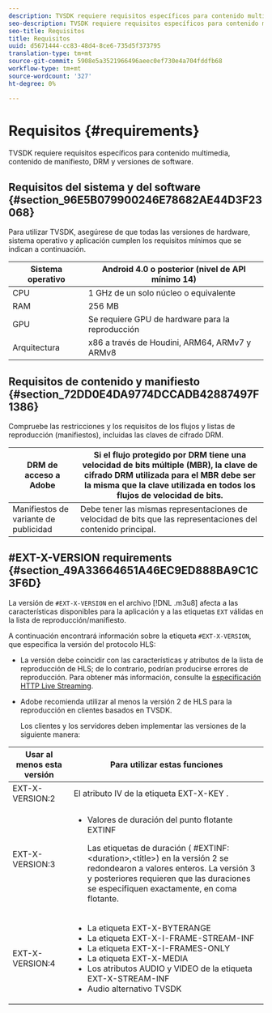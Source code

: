 ```yaml
---
description: TVSDK requiere requisitos específicos para contenido multimedia, contenido de manifiesto, DRM y versiones de software.
seo-description: TVSDK requiere requisitos específicos para contenido multimedia, contenido de manifiesto, DRM y versiones de software.
seo-title: Requisitos
title: Requisitos
uuid: d5671444-cc83-48d4-8ce6-735d5f373795
translation-type: tm+mt
source-git-commit: 5908e5a3521966496aeec0ef730e4a704fddfb68
workflow-type: tm+mt
source-wordcount: '327'
ht-degree: 0%

---
```



# Requisitos {#requirements}

TVSDK requiere requisitos específicos para contenido multimedia, contenido de manifiesto, DRM y versiones de software.

## Requisitos del sistema y del software {#section_96E5B079900246E78682AE44D3F23068}

Para utilizar TVSDK, asegúrese de que todas las versiones de hardware, sistema operativo y aplicación cumplen los requisitos mínimos que se indican a continuación.

| Sistema operativo | Android 4.0 o posterior (nivel de API mínimo 14) |
|---|---|
| CPU | 1 GHz de un solo núcleo o equivalente |
| RAM | 256 MB |
| GPU | Se requiere GPU de hardware para la reproducción |
| Arquitectura | x86 a través de Houdini, ARM64, ARMv7 y ARMv8 |

## Requisitos de contenido y manifiesto {#section_72DD0E4DA9774DCCADB42887497F1386}

Compruebe las restricciones y los requisitos de los flujos y listas de reproducción (manifiestos), incluidas las claves de cifrado DRM.

| DRM de acceso a Adobe | Si el flujo protegido por DRM tiene una velocidad de bits múltiple (MBR), la clave de cifrado DRM utilizada para el MBR debe ser la misma que la clave utilizada en todos los flujos de velocidad de bits. |
|---|---|
| Manifiestos de variante de publicidad | Debe tener las mismas representaciones de velocidad de bits que las representaciones del contenido principal. |

## #EXT-X-VERSION requirements {#section_49A33664651A46EC9ED888BA9C1C3F6D}

La versión de `#EXT-X-VERSION` en el archivo [!DNL .m3u8] afecta a las características disponibles para la aplicación y a las etiquetas `EXT` válidas en la lista de reproducción/manifiesto.

A continuación encontrará información sobre la etiqueta `#EXT-X-VERSION`, que especifica la versión del protocolo HLS:

* La versión debe coincidir con las características y atributos de la lista de reproducción de HLS; de lo contrario, podrían producirse errores de reproducción. Para obtener más información, consulte la [especificación HTTP Live Streaming](https://datatracker.ietf.org/doc/draft-pantos-http-live-streaming/?include_text=1).
* Adobe recomienda utilizar al menos la versión 2 de HLS para la reproducción en clientes basados en TVSDK.

   Los clientes y los servidores deben implementar las versiones de la siguiente manera:

<table frame="all" colsep="1" rowsep="1" id="table_62EB98EDD9DE49EC84CB1C7D59BC40E6"> 
 <thead> 
  <tr rowsep="1"> 
   <th colname="1" class="entry"> Usar al menos esta versión </th> 
   <th colname="2" class="entry"> Para utilizar estas funciones </th> 
  </tr> 
 </thead>
 <tbody> 
  <tr rowsep="1"> 
   <td colname="1"> <span class="codeph"> EXT-X-VERSION:2  </span> </td> 
   <td colname="2"> El atributo IV de la etiqueta <span class="codeph"> EXT-X-KEY </span>. </td> 
  </tr> 
  <tr rowsep="1"> 
   <td colname="1"> <span class="codeph"> EXT-X-VERSION:3  </span> </td> 
   <td colname="2"> 
    <ul id="ul_C9500D3F934848639C204BF248F139FF"> 
     <li id="li_535A7E3FABCB46FE872A7EA5DE2A1784">Valores de duración del punto flotante <span class="codeph"> EXTINF </span> <p>Las etiquetas de duración ( <span class="codeph"> #EXTINF: </span>&lt;duration&gt;,&lt;title&gt;) en la versión 2 se redondearon a valores enteros. La versión 3 y posteriores requieren que las duraciones se especifiquen exactamente, en coma flotante. </p> </li> 
    </ul> </td> 
  </tr> 
  <tr rowsep="0"> 
   <td colname="1"> <span class="codeph"> EXT-X-VERSION:4  </span> </td> 
   <td colname="2"> 
    <ul id="ul_3355A6CBBE2141DDB92660BB4B604D70"> 
     <li id="li_5E73D41AF6DC4CEE88D6C029FFCFC350">La etiqueta <span class="codeph"> EXT-X-BYTERANGE </span> </li> 
     <li id="li_BF5141F516F749E5890860D487EB5287">La etiqueta <span class="codeph"> EXT-X-I-FRAME-STREAM-INF </span> </li> 
     <li id="li_E0D399A13812499B94107CDE62998EE9">La etiqueta <span class="codeph"> EXT-X-I-FRAMES-ONLY </span> </li> 
     <li id="li_A7783AFF99854EFBBAECD2967E4CBF2B">La etiqueta <span class="codeph"> EXT-X-MEDIA </span> </li> 
     <li id="li_15AE652F33C1454AA90DDC65E7D6C2FD">Los atributos <span class="codeph"> AUDIO </span> y <span class="codeph"> VIDEO </span> de la etiqueta <span class="codeph"> EXT-X-STREAM-INF </span> </li> 
     <li id="li_DB2A7847D5884F6E91FD9E78101FBCA5">Audio alternativo TVSDK </li> 
    </ul> </td> 
  </tr> 
 </tbody> 
</table>

